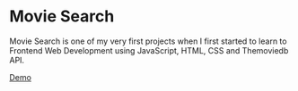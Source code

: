 # Movie Search

Movie Search is one of my very first projects when I first started to learn to Frontend Web Development using JavaScript, HTML, CSS and Themoviedb API.

[Demo](https://nguyenchinhhiep.github.io/movie-search/dist/index.html)
